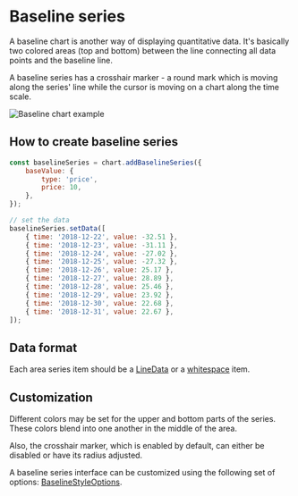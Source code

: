 # Baseline series

A baseline chart is another way of displaying quantitative data. It's basically two colored areas (top and bottom) between the line connecting all data points and the baseline line.

A baseline series has a crosshair marker - a round mark which is moving along the series' line while the cursor is moving on a chart along the time scale.

![Baseline chart example](/img/baseline-series.png)

## How to create baseline series

```js
const baselineSeries = chart.addBaselineSeries({
    baseValue: {
        type: 'price',
        price: 10,
    },
});

// set the data
baselineSeries.setData([
    { time: '2018-12-22', value: -32.51 },
    { time: '2018-12-23', value: -31.11 },
    { time: '2018-12-24', value: -27.02 },
    { time: '2018-12-25', value: -27.32 },
    { time: '2018-12-26', value: 25.17 },
    { time: '2018-12-27', value: 28.89 },
    { time: '2018-12-28', value: 25.46 },
    { time: '2018-12-29', value: 23.92 },
    { time: '2018-12-30', value: 22.68 },
    { time: '2018-12-31', value: 22.67 },
]);
```

## Data format

Each area series item should be a [LineData](/api/interfaces/LineData.md) or a [whitespace](/api/interfaces/WhitespaceData.md) item.

## Customization

Different colors may be set for the upper and bottom parts of the series.
These colors blend into one another in the middle of the area.

Also, the crosshair marker, which is enabled by default, can either be disabled or have its radius adjusted.

A baseline series interface can be customized using the following set of options: [BaselineStyleOptions](/api/interfaces/BaselineStyleOptions).
